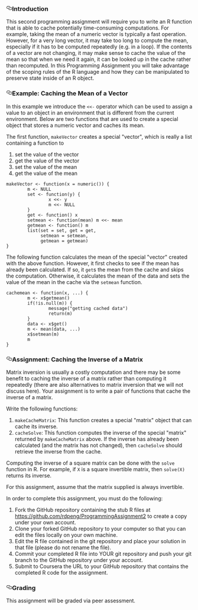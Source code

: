 






      
  <div id="readme" class="Box-body readme blob instapaper_body js-code-block-container">
    <article class="markdown-body entry-content p-3 p-md-6" itemprop="text"><h3><a id="user-content-introduction" class="anchor" aria-hidden="true" href="#introduction"><svg class="octicon octicon-link" viewBox="0 0 16 16" version="1.1" width="16" height="16" aria-hidden="true"><path fill-rule="evenodd" d="M4 9h1v1H4c-1.5 0-3-1.69-3-3.5S2.55 3 4 3h4c1.45 0 3 1.69 3 3.5 0 1.41-.91 2.72-2 3.25V8.59c.58-.45 1-1.27 1-2.09C10 5.22 8.98 4 8 4H4c-.98 0-2 1.22-2 2.5S3 9 4 9zm9-3h-1v1h1c1 0 2 1.22 2 2.5S13.98 12 13 12H9c-.98 0-2-1.22-2-2.5 0-.83.42-1.64 1-2.09V6.25c-1.09.53-2 1.84-2 3.25C6 11.31 7.55 13 9 13h4c1.45 0 3-1.69 3-3.5S14.5 6 13 6z"></path></svg></a>Introduction</h3>
<p>This second programming assignment will require you to write an R
function that is able to cache potentially time-consuming computations.
For example, taking the mean of a numeric vector is typically a fast
operation. However, for a very long vector, it may take too long to
compute the mean, especially if it has to be computed repeatedly (e.g.
in a loop). If the contents of a vector are not changing, it may make
sense to cache the value of the mean so that when we need it again, it
can be looked up in the cache rather than recomputed. In this
Programming Assignment you will take advantage of the scoping rules of
the R language and how they can be manipulated to preserve state inside
of an R object.</p>
<h3><a id="user-content-example-caching-the-mean-of-a-vector" class="anchor" aria-hidden="true" href="#example-caching-the-mean-of-a-vector"><svg class="octicon octicon-link" viewBox="0 0 16 16" version="1.1" width="16" height="16" aria-hidden="true"><path fill-rule="evenodd" d="M4 9h1v1H4c-1.5 0-3-1.69-3-3.5S2.55 3 4 3h4c1.45 0 3 1.69 3 3.5 0 1.41-.91 2.72-2 3.25V8.59c.58-.45 1-1.27 1-2.09C10 5.22 8.98 4 8 4H4c-.98 0-2 1.22-2 2.5S3 9 4 9zm9-3h-1v1h1c1 0 2 1.22 2 2.5S13.98 12 13 12H9c-.98 0-2-1.22-2-2.5 0-.83.42-1.64 1-2.09V6.25c-1.09.53-2 1.84-2 3.25C6 11.31 7.55 13 9 13h4c1.45 0 3-1.69 3-3.5S14.5 6 13 6z"></path></svg></a>Example: Caching the Mean of a Vector</h3>
<p>In this example we introduce the <code>&lt;&lt;-</code> operator which can be used to
assign a value to an object in an environment that is different from the
current environment. Below are two functions that are used to create a
special object that stores a numeric vector and caches its mean.</p>
<p>The first function, <code>makeVector</code> creates a special "vector", which is
really a list containing a function to</p>
<ol>
<li>set the value of the vector</li>
<li>get the value of the vector</li>
<li>set the value of the mean</li>
<li>get the value of the mean</li>
</ol>

<pre><code>makeVector &lt;- function(x = numeric()) {
        m &lt;- NULL
        set &lt;- function(y) {
                x &lt;&lt;- y
                m &lt;&lt;- NULL
        }
        get &lt;- function() x
        setmean &lt;- function(mean) m &lt;&lt;- mean
        getmean &lt;- function() m
        list(set = set, get = get,
             setmean = setmean,
             getmean = getmean)
}
</code></pre>
<p>The following function calculates the mean of the special "vector"
created with the above function. However, it first checks to see if the
mean has already been calculated. If so, it <code>get</code>s the mean from the
cache and skips the computation. Otherwise, it calculates the mean of
the data and sets the value of the mean in the cache via the <code>setmean</code>
function.</p>
<pre><code>cachemean &lt;- function(x, ...) {
        m &lt;- x$getmean()
        if(!is.null(m)) {
                message("getting cached data")
                return(m)
        }
        data &lt;- x$get()
        m &lt;- mean(data, ...)
        x$setmean(m)
        m
}
</code></pre>
<h3><a id="user-content-assignment-caching-the-inverse-of-a-matrix" class="anchor" aria-hidden="true" href="#assignment-caching-the-inverse-of-a-matrix"><svg class="octicon octicon-link" viewBox="0 0 16 16" version="1.1" width="16" height="16" aria-hidden="true"><path fill-rule="evenodd" d="M4 9h1v1H4c-1.5 0-3-1.69-3-3.5S2.55 3 4 3h4c1.45 0 3 1.69 3 3.5 0 1.41-.91 2.72-2 3.25V8.59c.58-.45 1-1.27 1-2.09C10 5.22 8.98 4 8 4H4c-.98 0-2 1.22-2 2.5S3 9 4 9zm9-3h-1v1h1c1 0 2 1.22 2 2.5S13.98 12 13 12H9c-.98 0-2-1.22-2-2.5 0-.83.42-1.64 1-2.09V6.25c-1.09.53-2 1.84-2 3.25C6 11.31 7.55 13 9 13h4c1.45 0 3-1.69 3-3.5S14.5 6 13 6z"></path></svg></a>Assignment: Caching the Inverse of a Matrix</h3>
<p>Matrix inversion is usually a costly computation and there may be some
benefit to caching the inverse of a matrix rather than computing it
repeatedly (there are also alternatives to matrix inversion that we will
not discuss here). Your assignment is to write a pair of functions that
cache the inverse of a matrix.</p>
<p>Write the following functions:</p>
<ol>
<li><code>makeCacheMatrix</code>: This function creates a special "matrix" object
that can cache its inverse.</li>
<li><code>cacheSolve</code>: This function computes the inverse of the special
"matrix" returned by <code>makeCacheMatrix</code> above. If the inverse has
already been calculated (and the matrix has not changed), then
<code>cacheSolve</code> should retrieve the inverse from the cache.</li>
</ol>
<p>Computing the inverse of a square matrix can be done with the <code>solve</code>
function in R. For example, if <code>X</code> is a square invertible matrix, then
<code>solve(X)</code> returns its inverse.</p>
<p>For this assignment, assume that the matrix supplied is always
invertible.</p>
<p>In order to complete this assignment, you must do the following:</p>
<ol>
<li>Fork the GitHub repository containing the stub R files at
<a href="https://github.com/rdpeng/ProgrammingAssignment2">https://github.com/rdpeng/ProgrammingAssignment2</a>
to create a copy under your own account.</li>
<li>Clone your forked GitHub repository to your computer so that you can
edit the files locally on your own machine.</li>
<li>Edit the R file contained in the git repository and place your
solution in that file (please do not rename the file).</li>
<li>Commit your completed R file into YOUR git repository and push your
git branch to the GitHub repository under your account.</li>
<li>Submit to Coursera the URL to your GitHub repository that contains
the completed R code for the assignment.</li>
</ol>
<h3><a id="user-content-grading" class="anchor" aria-hidden="true" href="#grading"><svg class="octicon octicon-link" viewBox="0 0 16 16" version="1.1" width="16" height="16" aria-hidden="true"><path fill-rule="evenodd" d="M4 9h1v1H4c-1.5 0-3-1.69-3-3.5S2.55 3 4 3h4c1.45 0 3 1.69 3 3.5 0 1.41-.91 2.72-2 3.25V8.59c.58-.45 1-1.27 1-2.09C10 5.22 8.98 4 8 4H4c-.98 0-2 1.22-2 2.5S3 9 4 9zm9-3h-1v1h1c1 0 2 1.22 2 2.5S13.98 12 13 12H9c-.98 0-2-1.22-2-2.5 0-.83.42-1.64 1-2.09V6.25c-1.09.53-2 1.84-2 3.25C6 11.31 7.55 13 9 13h4c1.45 0 3-1.69 3-3.5S14.5 6 13 6z"></path></svg></a>Grading</h3>
<p>This assignment will be graded via peer assessment.</p>
</article>
  </div>

 
